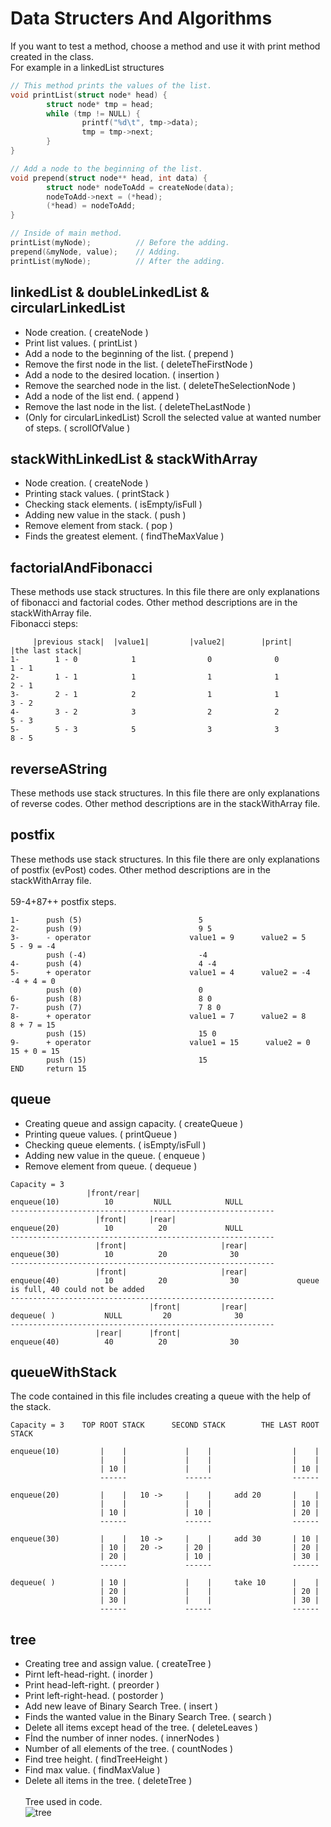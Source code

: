 # Data Structers And Algorithms
If you want to test a method, choose a method and use it with print method created in the class. <br/>
For example in a linkedList structures
```c
// This method prints the values of the list.
void printList(struct node* head) {
        struct node* tmp = head;
        while (tmp != NULL) {
                printf("%d\t", tmp->data);
                tmp = tmp->next;
        }
}

// Add a node to the beginning of the list.
void prepend(struct node** head, int data) {
        struct node* nodeToAdd = createNode(data);
        nodeToAdd->next = (*head);
        (*head) = nodeToAdd;
}

// Inside of main method.
printList(myNode);          // Before the adding.
prepend(&myNode, value);    // Adding.
printList(myNode);          // After the adding.
```

## linkedList & doubleLinkedList & circularLinkedList
- Node creation. ( createNode )
- Print list values. ( printList )
- Add a node to the beginning of the list. ( prepend )
- Remove the first node in the list. ( deleteTheFirstNode )
- Add a node to the desired location. ( insertion )
- Remove the searched node in the list. ( deleteTheSelectionNode )
- Add a node of the list end. ( append )
- Remove the last node in the list. ( deleteTheLastNode )
- (Only for circularLinkedList) Scroll the selected value at wanted number of steps. ( scrollOfValue )

## stackWithLinkedList & stackWithArray
- Node creation. ( createNode )
- Printing stack values. ( printStack )
- Checking stack elements. ( isEmpty/isFull )
- Adding new value in the stack. ( push )
- Remove element from stack. ( pop )
- Finds the greatest element. ( findTheMaxValue )

## factorialAndFibonacci
These methods use stack structures. In this file there are only explanations of fibonacci and factorial codes. Other method descriptions are in the stackWithArray file. <br/>
Fibonacci steps:
```
     |previous stack|  |value1|         |value2|        |print|         |the last stack|
1-        1 - 0            1                0              0                 1 - 1
2-        1 - 1            1                1              1                 2 - 1
3-        2 - 1            2                1              1                 3 - 2
4-        3 - 2            3                2              2                 5 - 3
5-        5 - 3            5                3              3                 8 - 5
```

## reverseAString
These methods use stack structures. In this file there are only explanations of reverse codes. Other method descriptions are in the stackWithArray file.

## postfix
These methods use stack structures. In this file there are only explanations of postfix (evPost) codes. Other method descriptions are in the stackWithArray file. <br/> <br/> 59-4+87++ postfix steps.
```
1-      push (5)                          5
2-      push (9)                          9 5
3-      - operator                      value1 = 9      value2 = 5      5 - 9 = -4
        push (-4)                         -4
4-      push (4)                          4 -4
5-      + operator                      value1 = 4      value2 = -4     -4 + 4 = 0
        push (0)                          0
6-      push (8)                          8 0
7-      push (7)                          7 8 0
8-      + operator                      value1 = 7      value2 = 8      8 + 7 = 15
        push (15)                         15 0
9-      + operator                      value1 = 15      value2 = 0     15 + 0 = 15
        push (15)                         15
END     return 15
```

## queue
- Creating queue and assign capacity. ( createQueue )
- Printing queue values. ( printQueue )
- Checking queue elements. ( isEmpty/isFull )
- Adding new value in the queue. ( enqueue )
- Remove element from queue. ( dequeue )
```
Capacity = 3
                 |front/rear|   
enqueue(10)          10         NULL            NULL
-----------------------------------------------------------
                   |front|     |rear|
enqueue(20)          10          20             NULL
-----------------------------------------------------------
                   |front|                     |rear|
enqueue(30)          10          20              30
-----------------------------------------------------------
                   |front|                     |rear|
enqueue(40)          10          20              30             queue is full, 40 could not be added
-----------------------------------------------------------
                               |front|         |rear|
dequeue( )           NULL         20              30
-----------------------------------------------------------
                   |rear|      |front|
enqueue(40)          40          20              30
```

## queueWithStack
The code contained in this file includes creating a queue with the help of the stack.
```
Capacity = 3    TOP ROOT STACK      SECOND STACK        THE LAST ROOT STACK   

enqueue(10)         |    |             |    |                  |    |
                    |    |             |    |                  |    |
                    | 10 |             |    |                  | 10 |
                    ------             ------                  ------

enqueue(20)         |    |   10 ->     |    |     add 20       |    |
                    |    |             |    |                  | 10 |
                    | 10 |             | 10 |                  | 20 |
                    ------             ------                  ------

enqueue(30)         |    |   10 ->     |    |     add 30       | 10 |
                    | 10 |   20 ->     | 20 |                  | 20 |
                    | 20 |             | 10 |                  | 30 |
                    ------             ------                  ------

dequeue( )          | 10 |             |    |     take 10      |    |
                    | 20 |             |    |                  | 20 |
                    | 30 |             |    |                  | 30 |
                    ------             ------                  ------

```

## tree
- Creating tree and assign value. ( createTree )
- Pirnt left-head-right. ( inorder )
- Print head-left-right. ( preorder )
- Print left-right-head. ( postorder )
- Add new leave of Binary Search Tree. ( insert )
- Finds the wanted value in the Binary Search Tree. ( search )
- Delete all items except head of the tree. ( deleteLeaves )
- Fİnd the number of inner nodes. ( innerNodes )
- Number of all elements of the tree. ( countNodes )
- Find tree height. ( findTreeHeight )
- Find max value. ( findMaxValue )
- Delete all items in the tree. ( deleteTree ) <br/>
<br/> Tree used in code. <br/>
![tree](https://user-images.githubusercontent.com/90919011/215352872-d01b17a8-5dc2-496d-ad27-9221c7dc6c7f.png)